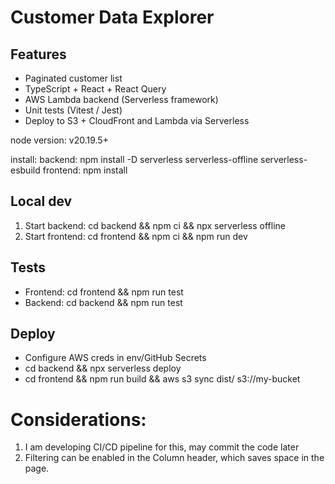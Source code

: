# Customer Data Explorer

## Features
- Paginated customer list
- TypeScript + React + React Query
- AWS Lambda backend (Serverless framework)
- Unit tests (Vitest / Jest)
- Deploy to S3 + CloudFront and Lambda via Serverless

node version:  v20.19.5+

install:
backend: npm install -D serverless serverless-offline serverless-esbuild
frontend: npm install

## Local dev
1. Start backend: cd backend && npm ci && npx serverless offline
2. Start frontend: cd frontend && npm ci && npm run dev

## Tests
- Frontend: cd frontend && npm run test
- Backend: cd backend && npm run test

## Deploy
- Configure AWS creds in env/GitHub Secrets
- cd backend && npx serverless deploy
- cd frontend && npm run build && aws s3 sync dist/ s3://my-bucket


Considerations:
=================

1. I am developing CI/CD pipeline for this, may commit the code later
2. Filtering can be enabled in the Column header, which saves space in the page. 


